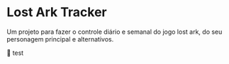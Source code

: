 # Lost Ark Tracker
Um projeto para fazer o controle diário e semanal do jogo lost ark, do seu personagem principal e alternativos.

:cake: test
